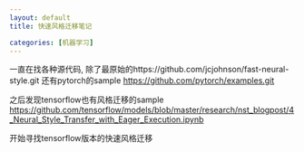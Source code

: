 ```yaml
---
layout: default
title: 快速风格迁移笔记

categories: [机器学习]
---
```

一直在找各种源代码,
除了最原始的https://github.com/jcjohnson/fast-neural-style.git
还有pytorch的sample https://github.com/pytorch/examples.git

之后发现tensorflow也有风格迁移的sample https://github.com/tensorflow/models/blob/master/research/nst_blogpost/4_Neural_Style_Transfer_with_Eager_Execution.ipynb

开始寻找tensorflow版本的快速风格迁移